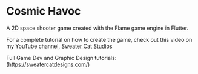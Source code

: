 # Cosmic Havoc

A 2D space shooter game created with the Flame game engine in Flutter.

For a complete tutorial on how to create the game, check out this video on my YouTube channel, [Sweater Cat Studios](https://www.youtube.com/channel/UCUfS2Zf_vle30dbWbgSjuBg)

Full Game Dev and Graphic Design tutorials: (https://sweatercatdesigns.com/)
